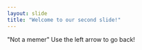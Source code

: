 ```yaml
---
layout: slide
title: "Welcome to our second slide!"
---
```

"Not a memer"
Use the left arrow to go back!
